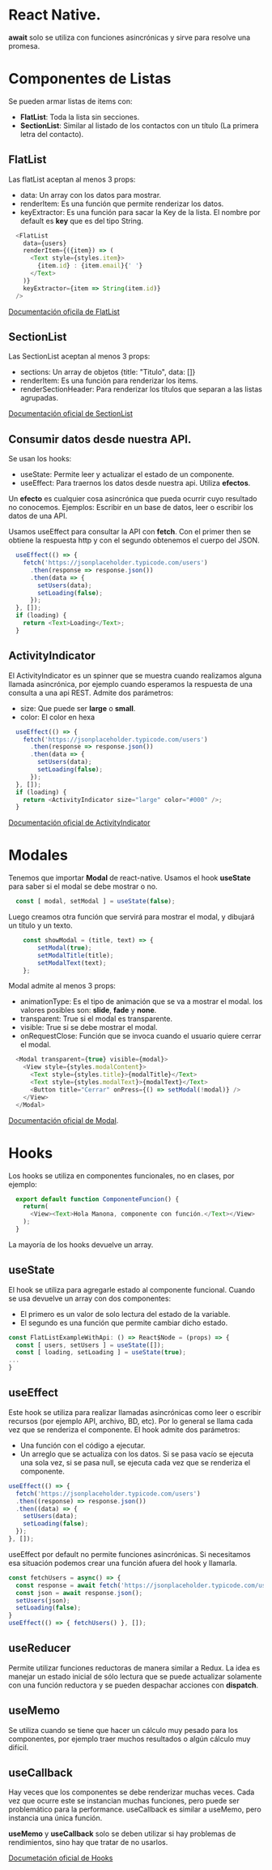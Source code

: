 # React Native.

**await** solo se utiliza con funciones asincrónicas y sirve para 
resolve una promesa.


# Componentes de Listas
Se pueden armar listas de items con: 

- **FlatList**: Toda la lista sin secciones. 
- **SectionList**: Similar al listado de los contactos con un título 
(La primera letra del contacto).

## FlatList
Las flatList aceptan al menos 3 props:

- data: Un array con los datos para mostrar. 
- renderItem: Es una función que permite renderizar los datos.
- keyExtractor: Es una función para sacar la Key de la lista. El nombre por 
default es **key** que es del tipo String. 

```js
  <FlatList
    data={users}
    renderItem={({item}) => (
      <Text style={styles.item}>
        {item.id} : {item.email}{' '}
      </Text>
    )}
    keyExtractor={item => String(item.id)}
  />
```
[Documentación oficila de FlatList](https://reactnative.dev/docs/flatlist)

## SectionList
Las SectionList aceptan al menos 3 props: 

- sections: Un array de objetos {title: "Titulo", data: []}
- renderItem: Es una función para renderizar los items. 
- renderSectionHeader: Para renderizar los títulos que separan a las listas 
agrupadas.

[Documentación oficial de SectionList](https://reactnative.dev/docs/sectionlist)

## Consumir datos desde nuestra API. 
Se usan los hooks: 

- useState: Permite leer y actualizar el estado de un componente. 
- useEffect: Para traernos los datos desde nuestra api. Utiliza **efectos**.

Un **efecto** es cualquier cosa asincrónica que pueda ocurrir  cuyo resultado no
conocemos. Ejemplos: Escribir en un base de datos, leer o escribir los datos de 
una API. 

Usamos useEffect para consultar la API con **fetch**. Con el primer then se obtiene
la respuesta http y con el segundo obtenemos el cuerpo del JSON.

```js
  useEffect(() => {
    fetch('https://jsonplaceholder.typicode.com/users')
      .then(response => response.json())
      .then(data => {
        setUsers(data);
        setLoading(false);
      });
  }, []);
  if (loading) {
    return <Text>Loading</Text>;
  }
```

## ActivityIndicator
El ActivityIndicator es un spinner que se muestra cuando realizamos alguna llamada
asincrónica, por ejemplo cuando esperamos la respuesta de una consulta a una api REST.
Admite dos parámetros:

- size: Que puede ser **large** o **small**.
- color: El color en hexa
```js
  useEffect(() => {
    fetch('https://jsonplaceholder.typicode.com/users')
      .then(response => response.json())
      .then(data => {
        setUsers(data);
        setLoading(false);
      });
  }, []);
  if (loading) {
    return <ActivityIndicator size="large" color="#000" />;
  }
```
[Documentación oficial de ActivityIndicator](https://reactnative.dev/docs/activityindicator)

# Modales
Tenemos que importar **Modal** de react-native.
Usamos el hook **useState** para saber si el modal se debe mostrar o no. 
```js
  const [ modal, setModal ] = useState(false);
```

Luego creamos otra función que servirá para mostrar el modal, y dibujará
un título y un texto. 

```js
	const showModal = (title, text) => {
		setModal(true);
		setModalTitle(title);
		setModalText(text);
	};
```
Modal admite al menos 3 props: 

- animationType: Es el tipo de animación que se va a mostrar el modal. los valores posibles son: __slide__, __fade__ y __none__.
- transparent: True si el modal es transparente.
- visible: True si se debe mostrar el modal.
- onRequestClose: Función que se invoca cuando el usuario quiere cerrar el modal. 

```js
  <Modal transparent={true} visible={modal}>
    <View style={styles.modalContent}>
      <Text style={styles.title}>{modalTitle}</Text>
      <Text style={styles.modalText}>{modalText}</Text>
      <Button title="Cerrar" onPress={() => setModal(!modal)} />
    </View>
  </Modal>
```
[Documentación oficial de Modal](https://reactnative.dev/docs/modal).

# Hooks
Los hooks se utiliza en componentes funcionales, no en clases, por ejemplo: 
```js
  export default function ComponenteFuncion() {
    return(
      <View><Text>Hola Manona, componente con función.</Text></View>
    );
  }
```
La mayoría de los hooks devuelve un array. 

## useState
El hook se utiliza para agregarle estado al componente funcional. Cuando se usa
devuelve un array con dos componentes:

- El primero es un valor de solo lectura del estado de la variable. 
- El segundo es una función que permite cambiar dicho estado. 

```js
const FlatListExampleWithApi: () => React$Node = (props) => {
  const [ users, setUsers ] = useState([]);
  const [ loading, setLoading ] = useState(true);
...
}
```

## useEffect
Este hook se utiliza para realizar llamadas asincrónicas como leer o escribir recursos (por ejemplo API, archivo, BD, etc). Por lo general se llama cada vez que se renderiza el 
componente.
El hook admite dos parámetros: 

- Una función con el código a ejecutar.
- Un arreglo que se actualiza con los datos. Si se pasa vacío se ejecuta una sola vez, 
si se pasa null, se ejecuta cada vez que se renderiza el componente. 

```js
useEffect(() => {
  fetch('https://jsonplaceholder.typicode.com/users')
  .then((response) => response.json())
  .then((data) => {
    setUsers(data);
    setLoading(false);
  });
}, []);
```

useEffect por default no permite funciones asincrónicas. Si necesitamos
esa situación podemos crear una función afuera del hook y llamarla.

```js
const fetchUsers = async() => {
  const response = await fetch('https://jsonplaceholder.typicode.com/users');
  const json = await response.json();
  setUsers(json);
  setLoading(false);
}
useEffect(() => { fetchUsers() }, []);
```

## useReducer
Permite utilizar funciones reductoras de manera similar a Redux. 
La idea es manejar un estado inicial de sólo lectura que se puede actualizar
solamente con una función reductora y se pueden despachar acciones con **dispatch**.

## useMemo
Se utiliza cuando se tiene que hacer un cálculo muy pesado para los componentes, 
por ejemplo traer muchos resultados o algún cálculo muy difícil.

## useCallback
Hay veces que los componentes se debe renderizar muchas veces. Cada vez que ocurre
este se instancian muchas funciones, pero puede ser problemático para la performance. useCallback es similar a useMemo, pero instancia una única función.

**useMemo** y **useCallback** solo se deben utilizar si hay problemas de rendimientos, 
sino hay que tratar de no usarlos.

[Documetación oficial de Hooks](https://es.reactjs.org/docs/hooks-intro.html)